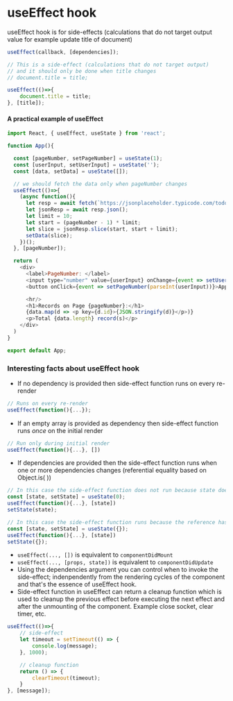 # useEffect hook
useEffect hook is for side-effects (calculations that do not target output value for example update title of document)
```javascript
useEffect(callback, [dependencies]);
```

```javascript
// This is a side-effect (calculations that do not target output)
// and it should only be done when title changes
// document.title = title;

useEffect(()=>{
    document.title = title;
}, [title]);
```

#### A practical example of useEffect
```javascript
import React, { useEffect, useState } from 'react';

function App(){

  const [pageNumber, setPageNumber] = useState(1);
  const [userInput, setUserInput] = useState('');
  const [data, setData] = useState([]);

  // we should fetch the data only when pageNumber changes
  useEffect(()=>{
    (async function(){
      let resp = await fetch(`https://jsonplaceholder.typicode.com/todos`);
      let jsonResp = await resp.json();
      let limit = 10;
      let start = (pageNumber - 1) * limit;
      let slice = jsonResp.slice(start, start + limit);
      setData(slice);
    })();
  }, [pageNumber]);

  return (
    <div>
      <label>PageNumber: </label>
      <input type="number" value={userInput} onChange={event => setUserInput(event.target.value)} />
      <button onClick={event => setPageNumber(parseInt(userInput))}>Apply</button>

      <hr/>
      <h1>Records on Page {pageNumber}:</h1>
      {data.map(d => <p key={d.id}>{JSON.stringify(d)}</p>)}
      <p>Total {data.length} record(s)</p>
    </div>
  )
}

export default App;
```

### Interesting facts about useEffect hook
- If no dependency is provided then side-effect function runs on every re-render
```javascript
// Runs on every re-render
useEffect(function(){...});
```
- If an empty array is provided as dependency then side-effect function runs _once_ on the initial render
```javascript
// Run only during initial render
useEffect(function(){...}, [])
```
- If dependencies are provided then the side-effect function runs when one or more dependencies changes (referential equality based on Object.is( ))
```javascript
// In this case the side-effect function does not run because state does not change
const [state, setState] = useState(0);
useEffect(function(){...}, [state])
setState(state);

// In this case the side-effect function runs because the reference has changed even though the value is same
const [state, setState] = useState({});
useEffect(function(){...}, [state])
setState({});
```
- `useEffect(..., [])` is equivalent to `componentDidMount`
- `useEffect(..., [props, state])` is equivalent to `componentDidUpdate`
- Using the dependencies argument you can control when to invoke the side-effect; indenpendently from the rendering cycles of the component and that's the essence of useEffect hook.
- Side-effect function in useEffect can return a cleanup function which is used to cleanup the previous effect before executing the next effect and after the unmounting of the component. Example close socket, clear timer, etc.
```javascript
useEffect(()=>{
    // side-effect
    let timeout = setTimeout(() => {
        console.log(message);
    }, 1000);

    // cleanup function
    return () => {
        clearTimeout(timeout);
    }
}, [message]);
```
